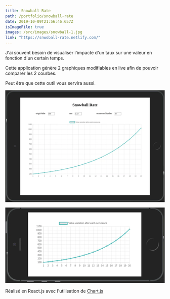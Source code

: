 ```yaml
---
title: Snowball Rate
path: /portfolio/snowball-rate
date: 2019-10-09T21:56:46.657Z
isImageFile: true
images: /src/images/snowball-1.jpg
link: "https://snwoball-rate.netlify.com/"
---
```


J'ai souvent besoin de visualiser l'impacte d'un taux sur une valeur en fonction d'un certain temps.

Cette application génère 2 graphiques modifiables en live afin de pouvoir comparer les 2 courbes.

Peut être que cette outil vous servira aussi.

![chart in tablet](../../images/capture-du-2019-10-09-23-55-38.webp "chart in tablet")

![chart in phone](../../images/capture-du-2019-10-09-23-55-14.webp "chart in phone")

Réalisé en React.js avec l'utilisation de [Chart.js](https://www.chartjs.org/)
